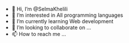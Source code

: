 - 👋 Hi, I’m @SelmaKhelili
- 👀 I’m interested in All programming languages
- 🌱 I’m currently learning Web development
- 💞️ I’m looking to collaborate on ...
- 📫 How to reach me ...

<!---
SelmaKhelili/SelmaKhelili is a ✨ special ✨ repository because its `README.md` (this file) appears on your GitHub profile.
You can click the Preview link to take a look at your changes.
--->
